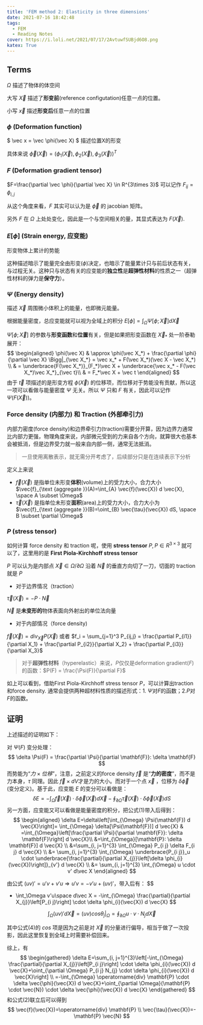 ```yaml
---
title: 'FEM method 2: Elasticity in three dimensions'
date: 2021-07-16 18:42:48
tags: 
  - FEM
  - Reading Notes
cover: https://i.loli.net/2021/07/17/2AvtuwfSUBjd6O8.png
katex: True
---
```


## Terms

$\Omega$ 描述了物体的体空间

大写 $\vec X$ 描述了**形变前**(reference configutation)任意一点的位置。

小写 $\vec x$ 描述**形变后**任意一点的位置

### $\phi$  (**Deformation function**)

 $ \vec x = \vec \phi(\vec X) $  描述位置X的形变

具体来说 $\vec \phi(\vec X) = (\phi_1(\vec X), \phi_2(\vec X), \phi_3(\vec X))^T$



### $F$ (**Deformation gradient tensor**)

$F=\frac{\partial \vec \phi}{\partial \vec X} \in R^{3\times 3}$  可以记作 $F_{ij} = \phi_{i,j}$

从这个角度来看，$F$ 其实可以认为是 $\vec \phi$ 的 jacobian 矩阵。

另外 $F$ 在 $\Omega$ 上处处变化，因此是一个与空间相关的量，其显式表达为 $F(\vec X)$.



### $E[\phi]$ (**Strain energy**, 应变能)

形变物体上累计的势能

这种描述暗示了能量完全由形变($\phi$)决定，也暗示了能量累计只与前后状态有关，与过程无关。这种只与状态有关的应变能的**独立性**是**超弹性材料**的性质之一（超弹性材料的弹力是**保守力**）。



### $\Psi$ (**Energy density**)

描述 $\vec X$ 周围微小体积上的能量，也即微元能量。

根据能量密度，总应变能就可以视为全域上的积分 $E[\phi] = \int_\Omega \Psi[\phi;\vec X]d\vec X$ 

$\Psi[\phi;\vec X]$ 的参数与**形变函数**和**位置**有关，但是如果把形变函数在 $\vec X_*$ 处一阶泰勒展开：
$$
\begin{aligned}
\phi(\vec X) & \approx \phi(\vec X_*) + \frac{\partial \phi}{\partial \vec X} \Bigg|_{\vec X_*}
= \vec x_* + F(\vec X_*)(\vec X - \vec X_*) \\
& = \underbrace{F(\vec X_*)}_{F_*}\vec X + \underbrace{\vec x_* - F(\vec X_*)\vec X_*}_{\vec t}\\
& = F_*\vec X + \vec t
\end{aligned}
$$
由于 $\vec t$ 项描述的是形变方程 $\phi(\vec X)$ 的位移项，而位移对于势能没有贡献，所以这一项可以看做与能量密度 $\Psi$ 无关。所以 $\Psi$ 只和 $F$ 有关，因此可以记作 $\Psi(F(\vec X))$。 



### **Force density**  (内部力) 和 **Traction** (外部牵引力)

内部力密度(force density)和边界牵引力(traction)需要分开算，因为边界力通常比内部力更强，物理角度来说，内部微元受到的力来自各个方向，就算很大也基本会被抵消，但是边界受力就一般来自内部一侧，通常无法抵消。

> 一旦使用离散表示，就无需分开考虑了，后续部分只是在连续表示下分析

定义上来说

- $\vec f(\vec X)$ 是指单位未形变**体积**(volume)上的受力大小，合力大小 $\vec{f}_{\text {aggregate }}(A)=\int_{A} \vec{f}(\vec{X}) d \vec{X}, \space A \subset \Omega$
- $\vec \tau(\vec X)$ 是指单位未形变**面积**(area)上的受力大小，合力大小为 $\vec{f}_{\text {aggregate }}(B)=\oint_{B} \vec{\tau}(\vec{X}) dS, \space B \subset \partial \Omega$

 

###  $P$ (**stress tensor**) 

如何计算 force density 和 traction 呢，使用 **stress tensor** $P, P \in R^{3\times3}$ 就可以了，这里用的是 **First Piola-Kirchhoff stress tensor**

$P$ 可以认为是内部点 $\vec X \in \Omega/\partial\Omega$ 沿着 $\vec N$ 的垂直方向切了一刀，切面的 traction 就是 $P$

- 对于边界情况（traction）

$\vec \tau(\vec X) = -P \cdot\vec N$

$\vec N$ 是**未变形的**物体表面向外射出的单位法向量

- 对于内部情况（force density)

$\vec f(\vec X) = div_{\vec X} P(\vec X)$ 或者 $f_i = \sum_{j=1}^3 P_{ij,j} = \frac{\partial P_{i1}}{\partial X_1} + \frac{\partial P_{i2}}{\partial X_2} + \frac{\partial P_{i3}}{\partial X_3}$

>  对于**超弹性材料**（hyperelastic）来说，$P$仅仅是deformation gradient($F$)的函数：$P(F) = \frac{\Psi(F)}{\partial F}$

如上可以看到，借助First Piola-Kirchhoff stress tensor $P$，可以计算出traction和force density. 通常会提供两种超材料性质的描述形式：1. $\Psi$对$F$的函数；2.$P$对$F$的函数。



## 证明

上述描述的证明如下：

对 $\Psi(F)$ 变分处理： 
$$
\delta \Psi(F) = \frac{\partial \Psi}{\partial \mathbf{F}}: \delta \mathbf{F}
$$
而势能为“$力 \times 位移$”，注意，之前定义的force density $\vec f$ 是“**力的密度**”，而不是力本身，$\tau$ 同理。因此 $\vec f \times dV$才是力的大小。而对于一个点 $\vec x$ ，位移为 $\delta \vec \phi$ (变分定义)。基于此，应变能 $E$ 的变分可以看做是：
$$
\delta E=-\int_{\Omega} \vec{f}(\vec{X}) \cdot \delta \vec{\phi}(\vec{X}) d \vec{X}-\oint_{\partial \Omega} \vec{\tau}(\vec{X}) \cdot \delta \vec{\phi}(\vec{X}) d S
$$
另一方面，应变能又可以看做是能量密度的积分，把公式(1)带入后得到：
$$
\begin{aligned}
\delta E=\delta\left[\int_{\Omega} \Psi(\mathbf{F}) d \vec{X}\right]= \int_{\Omega} \delta[\Psi(\mathbf{F})] d \vec{X}
& =\int_{\Omega}\left[\frac{\partial \Psi}{\partial \mathbf{F}}: \delta \mathbf{F}\right] d \vec{X}\\
&=\int_{\Omega}[\mathbf{P}: \delta \mathbf{F}] d \vec{X} \\
&=\sum_{i, j=1}^{3} \int_{\Omega} P_{i j} \delta F_{i j} d \vec{X} \\ 
&= \sum_{i, j=1}^{3} \int_{\Omega} \underbrace{P_{i j}}_u \cdot \underbrace{\frac{\partial}{\partial X_{j}}\left[\delta \phi_{i}(\vec{X})\right]}_{v'} d \vec{X} \\
&= \sum_{i, j=1}^{3} \int_{\Omega} u \cdot v' d\vec X
\end{aligned}
$$


由公式 $(uv)' = u'v + v'u \Longrightarrow u'v =  - v'u + (uv)'$，带入后有：
$$
- \int_\Omega v'u\space d\vec X = -\int_{\Omega} \frac{\partial}{\partial X_{j}}\left[P_{i j}\right] \cdot \delta \phi_{i}(\vec{X}) d \vec{X}
$$

$$
\int_\Omega (uv)' d\vec X = (uv) cos \theta_j \Bigg|_\Omega = \oint_{\partial \Omega} u \cdot v\cdot N_j d\vec X
$$

其中公式(4)的 $cos$ 项是因为之前是对 $\vec X$ 的分量进行偏导，相当于做了一次投影，因此这里恢复到全域上时需要补偿回来。

综上，有
$$
\begin{gathered}
\delta E=\sum_{i, j=1}^{3}\left[-\int_{\Omega} \frac{\partial}{\partial X_{j}}\left[P_{i j}\right] \cdot \delta \phi_{i}(\vec{X}) d \vec{X}+\oint_{\partial \Omega} P_{i j} N_{j} \cdot \delta \phi_{i}(\vec{X}) d \vec{X}\right] \\
=-\int_{\Omega} \operatorname{div} \mathbf{P} \cdot \delta \vec{\phi}(\vec{X}) d \vec{X}+\oint_{\partial \Omega}(\mathbf{P} \cdot \vec{N}) \cdot \delta \vec{\phi}(\vec{X}) d \vec{X}
\end{gathered}
$$
和公式(2)联立后可以得到
$$
\vec{f}(\vec{X})=\operatorname{div} \mathbf{P} \\
\vec{\tau}(\vec{X})=-\mathbf{P} \vec{N}
$$
